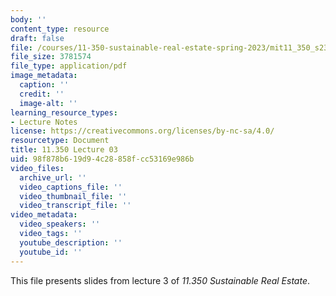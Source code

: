 ```yaml
---
body: ''
content_type: resource
draft: false
file: /courses/11-350-sustainable-real-estate-spring-2023/mit11_350_s23_lec03.pdf
file_size: 3781574
file_type: application/pdf
image_metadata:
  caption: ''
  credit: ''
  image-alt: ''
learning_resource_types:
- Lecture Notes
license: https://creativecommons.org/licenses/by-nc-sa/4.0/
resourcetype: Document
title: 11.350 Lecture 03
uid: 98f878b6-19d9-4c28-858f-cc53169e986b
video_files:
  archive_url: ''
  video_captions_file: ''
  video_thumbnail_file: ''
  video_transcript_file: ''
video_metadata:
  video_speakers: ''
  video_tags: ''
  youtube_description: ''
  youtube_id: ''
---
```

This file presents slides from lecture 3 of *11.350 Sustainable Real Estate*.